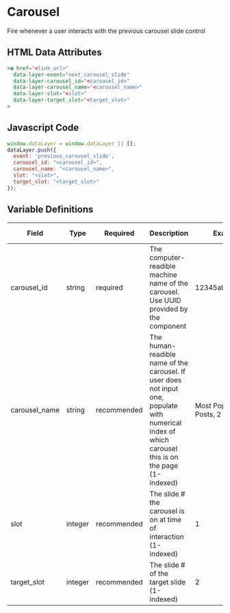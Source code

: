 # Carousel

Fire whenever a user interacts with the previous carousel slide control

## HTML Data Attributes

```html
<a href="<link_url>"
  data-layer-event="next_carousel_slide"
  data-layer-carousel_id="<carousel_id>"
  data-layer-carousel_name="<carousel_name>"
  data-layer-slot="<slot>"
  data-layer-target_slot="<target_slot>"
>
```

## Javascript Code

```js
window.dataLayer = window.dataLayer || [];
dataLayer.push({
  event: 'previous_carousel_slide',
  carousel_id: "<carousel_id>",
  carousel_name: "<carousel_name>",
  slot: "<slot>",
  target_slot: "<target_slot>"
});
```

## Variable Definitions

|Field|Type|Required|Description|Example|Pattern|Min Length|Max Length|Minimum|Maximum|Multiple Of|
| --- | --- | --- | --- | --- | --- | --- | --- | --- | --- | --- |
|carousel_id|string|required|The computer-readible machine name of the carousel. Use UUID provided by the component|12345abcde12345|
|carousel_name|string|recommended|The human-readible name of the carousel. If user does not input one, populate with numerical index of which carousel this is on the page (1-indexed)|Most Popular Blog Posts, 2|
|slot|integer|recommended|The slide # the carousel is on at time of interaction (1-indexed)|1|preferred||1||1
|target_slot|integer|recommended|The slide # of the target slide (1-indexed)|2||1||1|